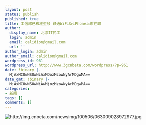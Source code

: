 ```yaml
---
layout: post
status: publish
published: true
title: 工信部已核准型号 联通WiFi版iPhone上市在即
author:
  display_name: 北漂IT民工
  login: admin
  email: calidion@gmail.com
  url: ''
author_login: admin
author_email: calidion@gmail.com
wordpress_id: 961
wordpress_url: http://www.3gcnbeta.com/wordpress/?p=961
date: !binary |-
  MjAxMC0wNS0wNiAxMDozMzowNyArMDgwMA==
date_gmt: !binary |-
  MjAxMC0wNS0wNiAwMjozMzowNyArMDgwMA==
categories:
- 新闻
tags: []
comments: []
---
```

<p><img src="http:&#47;&#47;img.cnbeta.com&#47;newsimg&#47;100506&#47;063009028972977.jpg" alt="http:&#47;&#47;img.cnbeta.com&#47;newsimg&#47;100506&#47;063009028972977.jpg" &#47;></p>
